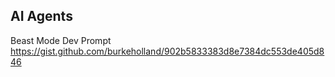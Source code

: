## AI Agents

Beast Mode Dev Prompt
https://gist.github.com/burkeholland/902b5833383d8e7384dc553de405d846
